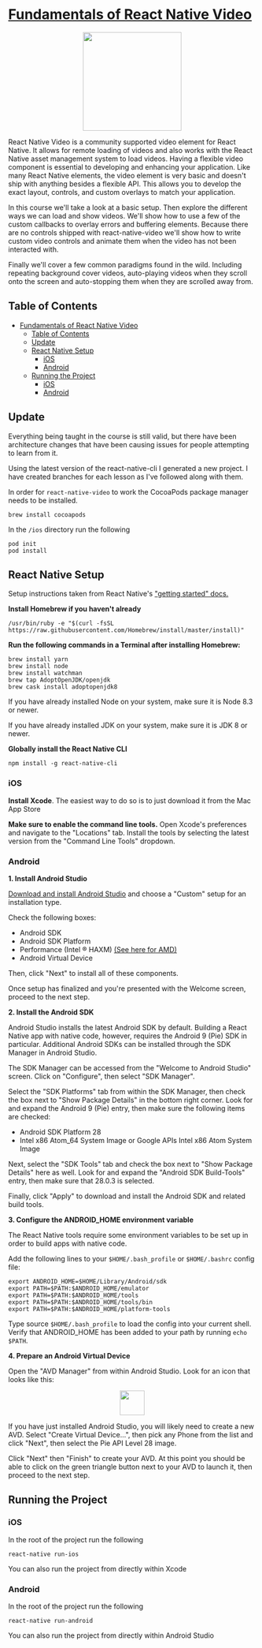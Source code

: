 # [Fundamentals of React Native Video](https://egghead.io/courses/fundamentals-of-react-native-video)

<p align="center">
    <img src="https://d2eip9sf3oo6c2.cloudfront.net/series/square_covers/000/000/133/full/EGH_ReactVideo_Final.png" width="200">
</p>

React Native Video is a community supported video element for React Native. It allows for remote loading of videos and also works with the React Native asset management system to load videos. Having a flexible video component is essential to developing and enhancing your application. Like many React Native elements, the video element is very basic and doesn't ship with anything besides a flexible API. This allows you to develop the exact layout, controls, and custom overlays to match your application.

In this course we'll take a look at a basic setup. Then explore the different ways we can load and show videos. We'll show how to use a few of the custom callbacks to overlay errors and buffering elements. Because there are no controls shipped with react-native-video we'll show how to write custom video controls and animate them when the video has not been interacted with.

Finally we'll cover a few common paradigms found in the wild. Including repeating background cover videos, auto-playing videos when they scroll onto the screen and auto-stopping them when they are scrolled away from.

## Table of Contents
- [Fundamentals of React Native Video](#fundamentals-of-react-native-video)
  - [Table of Contents](#table-of-contents)
  - [Update](#update)
  - [React Native Setup](#react-native-setup)
    - [iOS](#ios)
    - [Android](#android)
  - [Running the Project](#running-the-project)
    - [iOS](#ios-1)
    - [Android](#android-1)

## Update
Everything being taught in the course is still valid, but there have been architecture changes that have been causing issues for people attempting to learn from it. 

Using the latest version of the react-native-cli I generated a new project. I have created branches for each lesson as I've followed along with them. 

In order for `react-native-video` to work the CocoaPods package manager needs to be installed. 
```
brew install cocoapods
```

In the `/ios` directory run the following
```
pod init
pod install
```

## React Native Setup
Setup instructions taken from React Native's ["getting started" docs.](https://facebook.github.io/react-native/docs/getting-started)

**Install Homebrew if you haven't already**
```
/usr/bin/ruby -e "$(curl -fsSL https://raw.githubusercontent.com/Homebrew/install/master/install)"
```

**Run the following commands in a Terminal after installing Homebrew:**
```
brew install yarn
brew install node
brew install watchman
brew tap AdoptOpenJDK/openjdk
brew cask install adoptopenjdk8
```
If you have already installed Node on your system, make sure it is Node 8.3 or newer.

If you have already installed JDK on your system, make sure it is JDK 8 or newer.

**Globally install the React Native CLI** 
```
npm install -g react-native-cli
```

### iOS
**Install Xcode**. The easiest way to do so is to just download it from the Mac App Store

**Make sure to enable the command line tools.** Open Xcode's preferences and navigate to the "Locations" tab. Install the tools by selecting the latest version from the "Command Line Tools" dropdown. 

### Android
**1. Install Android Studio**

[Download and install Android Studio](https://developer.android.com/studio/index.html) and choose a "Custom" setup for an installation type. 

Check the following boxes:
- Android SDK
- Android SDK Platform
- Performance (Intel ® HAXM) [(See here for AMD)](https://android-developers.googleblog.com/2018/07/android-emulator-amd-processor-hyper-v.html)
- Android Virtual Device

Then, click "Next" to install all of these components.


Once setup has finalized and you're presented with the Welcome screen, proceed to the next step.

**2. Install the Android SDK**
   
Android Studio installs the latest Android SDK by default. Building a React Native app with native code, however, requires the Android 9 (Pie) SDK in particular. Additional Android SDKs can be installed through the SDK Manager in Android Studio.

The SDK Manager can be accessed from the "Welcome to Android Studio" screen. Click on "Configure", then select "SDK Manager".

Select the "SDK Platforms" tab from within the SDK Manager, then check the box next to "Show Package Details" in the bottom right corner. Look for and expand the Android 9 (Pie) entry, then make sure the following items are checked:

- Android SDK Platform 28
- Intel x86 Atom_64 System Image or Google APIs Intel x86 Atom System Image

Next, select the "SDK Tools" tab and check the box next to "Show Package Details" here as well. Look for and expand the "Android SDK Build-Tools" entry, then make sure that 28.0.3 is selected.

Finally, click "Apply" to download and install the Android SDK and related build tools.

**3. Configure the ANDROID_HOME environment variable**

The React Native tools require some environment variables to be set up in order to build apps with native code.

Add the following lines to your `$HOME/.bash_profile` or `$HOME/.bashrc` config file:

```
export ANDROID_HOME=$HOME/Library/Android/sdk
export PATH=$PATH:$ANDROID_HOME/emulator
export PATH=$PATH:$ANDROID_HOME/tools
export PATH=$PATH:$ANDROID_HOME/tools/bin
export PATH=$PATH:$ANDROID_HOME/platform-tools
```

Type source `$HOME/.bash_profile` to load the config into your current shell. Verify that ANDROID_HOME has been added to your path by running `echo $PATH`.

**4. Prepare an Android Virtual Device**

Open the "AVD Manager" from within Android Studio. Look for an icon that looks like this:

<p align="center">
    <img width="50" src="https://facebook.github.io/react-native/docs/assets/GettingStartedAndroidStudioAVD.png"/>
</p>

If you have just installed Android Studio, you will likely need to create a new AVD. Select "Create Virtual Device...", then pick any Phone from the list and click "Next", then select the Pie API Level 28 image.

Click "Next" then "Finish" to create your AVD. At this point you should be able to click on the green triangle button next to your AVD to launch it, then proceed to the next step.

## Running the Project
### iOS
In the root of the project run the following
```
react-native run-ios
```

You can also run the project from directly within Xcode

### Android
In the root of the project run the following
```
react-native run-android
```

You can also run the project from directly within Android Studio